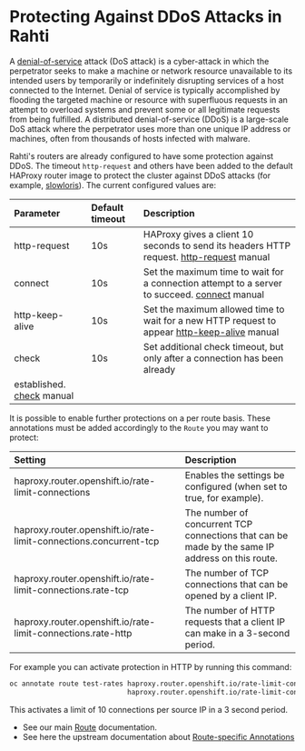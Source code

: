 # Protecting Against DDoS Attacks in Rahti

 A [denial-of-service](https://en.wikipedia.org/wiki/Denial-of-service_attack#Distributed_DoS) attack (DoS attack) is a cyber-attack in which the perpetrator seeks to make a machine or network resource unavailable to its intended users by temporarily or indefinitely disrupting services of a host connected to the Internet. Denial of service is typically accomplished by flooding the targeted machine or resource with superfluous requests in an attempt to overload systems and prevent some or all legitimate requests from being fulfilled. A distributed denial-of-service (DDoS) is a large-scale DoS attack where the perpetrator uses more than one unique IP address or machines, often from thousands of hosts infected with malware.

Rahti's routers are already configured to have some protection against DDoS. The timeout `http-request` and others have been added to the default HAProxy router image to protect the cluster against DDoS attacks (for example, [slowloris](https://en.wikipedia.org/wiki/Slowloris_(computer_security))). The current configured values are:

| Parameter | Default timeout | Description |
|:--|:--|:--|
|http-request| 10s| HAProxy gives a client 10 seconds to send its headers HTTP request. [http-request](https://cbonte.github.io/haproxy-dconv/1.7/configuration.html#4-timeout%20http-request) manual |
|connect| 10s| Set the maximum time to wait for a connection attempt to a server to succeed. [connect](https://cbonte.github.io/haproxy-dconv/1.7/configuration.html#4.2-timeout%20connect) manual |
|http-keep-alive| 10s| Set the maximum allowed time to wait for a new HTTP request to appear [http-keep-alive](https://cbonte.github.io/haproxy-dconv/1.7/configuration.html#4-timeout%20http-keep-alive) manual |
|check| 10s| Set additional check timeout, but only after a connection has been already
established. [check](https://cbonte.github.io/haproxy-dconv/1.7/configuration.html#4-timeout%20check) manual |

It is possible to enable further protections on a per route basis. These annotations must be added accordingly to the `Route` you may want to protect:

|Setting|Description|
|:--|:--|
|haproxy.router.openshift.io/rate-limit-connections|Enables the settings be configured (when set to true, for example).|
|haproxy.router.openshift.io/rate-limit-connections.concurrent-tcp|The number of concurrent TCP connections that can be made by the same IP address on this route.|
|haproxy.router.openshift.io/rate-limit-connections.rate-tcp|The number of TCP connections that can be opened by a client IP.|
|haproxy.router.openshift.io/rate-limit-connections.rate-http|The number of HTTP requests that a client IP can make in a 3-second period.|

For example you can activate protection in HTTP by running this command:

```sh
oc annotate route test-rates haproxy.router.openshift.io/rate-limit-connections='true' \
                             haproxy.router.openshift.io/rate-limit-connections.rate-http='10'
```

This activates a limit of 10 connections per source IP in a 3 second period.

* See our main [Route](../../cloud/rahti/concepts.md#route) documentation.
* See here the upstream documentation about [Route-specific Annotations](https://docs.openshift.com/container-platform/4.15/networking/routes/route-configuration.html#nw-route-specific-annotations_route-configuration)
